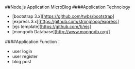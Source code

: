 ##Node.js Application MicroBlog
####Application Technology 
- [bootstrap 3.x][https://github.com/twbs/bootstrap]
- [express 3.x][https://github.com/strongloop/express]
- [ejs template][https://github.com/tj/ejs]
- [mongodb Database][http://www.mongodb.org/]

####Application Function：
- user login
- user register
- blog post 
